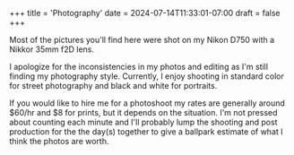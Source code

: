 +++
title = 'Photography'
date = 2024-07-14T11:33:01-07:00
draft = false
+++

Most of the pictures you'll find here were shot on my Nikon D750 with a Nikkor 35mm f2D lens.

I apologize for the inconsistencies in my photos and editing as I'm still finding my photography style. Currently, I enjoy shooting in standard color for street photography and black and white for portraits. 

If you would like to hire me for a photoshoot my rates are generally around $60/hr and $8 for prints, but it depends on the situation. I'm not pressed about counting each minute and I'll probably lump the shooting and post production for the the day(s) together to give a ballpark estimate of what I think the photos are worth. 